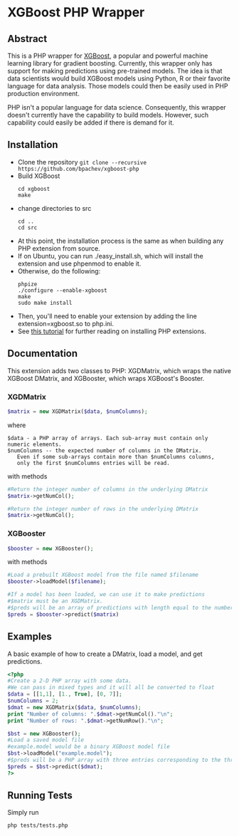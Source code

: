 XGBoost PHP Wrapper
===================

Abstract
--------
This is a PHP wrapper for [XGBoost](https://github.com/tqchen/xgboost), a popular and powerful machine learning library for gradient boosting. Currently, this wrapper only has support for making predictions using pre-trained models. The idea is that data scientists would build XGBoost models using Python, R or their favorite language for data analysis. Those models could then be easily used in PHP production environment.

PHP isn't a popular language for data science. Consequently, this wrapper doesn't currently have the capability to build models. However, such capability could easily be added if there is demand for it. 

Installation
------------
- Clone the repository ```git clone --recursive https://github.com/bpachev/xgboost-php```
- Build XGBoost
   ```
   cd xgboost
   make
   ```
- change directories to src
   ```
   cd ..
   cd src
   ```
- At this point, the installation process is the same as when building any PHP extension from source.
- If on Ubuntu, you can run ./easy_install.sh, which will install the extension and use phpenmod to enable it.
- Otherwise, do the following:
  ```
  phpize
  ./configure --enable-xgboost
  make
  sudo make install
  ```
- Then, you'll need to enable your extension by adding the line extension=xgboost.so to php.ini.
- See [this tutorial](https://www.sitepoint.com/install-php-extensions-source/) for further reading on installing PHP extensions.

Documentation
-------------
This extension adds two classes to PHP: XGDMatrix, which wraps the native XGBoost DMatrix, and XGBooster, which wraps XGBoost's Booster.

### XGDMatrix
```php
$matrix = new XGDMatrix($data, $numColumns);
```
where 
```
$data - a PHP array of arrays. Each sub-array must contain only numeric elements.
$numColumns -- the expected number of columns in the DMatrix.
   Even if some sub-arrays contain more than $numColumns columns,
   only the first $numColumns entries will be read.
```

with methods
```php
#Return the integer number of columns in the underlying DMatrix
$matrix->getNumCol();

#Return the integer number of rows in the underlying DMatrix
$matrix->getNumCol();
```

### XGBooster
```php
$booster = new XGBooster();
```
with methods
```php
#Load a prebuilt XGBoost model from the file named $filename
$booster->loadModel($filename);

#If a model has been loaded, we can use it to make predictions
#$matrix must be an XGDMatrix.
#$preds will be an array of predictions with length equal to the number of rows in $matrix
$preds = $booster->predict($matrix)
```

Examples
--------

A basic example of how to create a DMatrix, load a model, and get predictions.

```php
<?php
#Create a 2-D PHP array with some data.
#We can pass in mixed types and it will all be converted to float
$data = [[1,1], [1., True], [0, 7]];
$numColumns = 2;
$dmat = new XGDMatrix($data, $numColumns);
print "Number of columns: ".$dmat->getNumCol()."\n";
print "Number of rows: ".$dmat->getNumRow()."\n";

$bst = new XGBooster();
#Load a saved model file
#example.model would be a binary XGBoost model file
$bst->loadModel("example.model");
#$preds will be a PHP array with three entries corresponding to the three rows in $dmat
$preds = $bst->predict($dmat);
?>
```

Running Tests
-------------
Simply run 
```
php tests/tests.php
```
